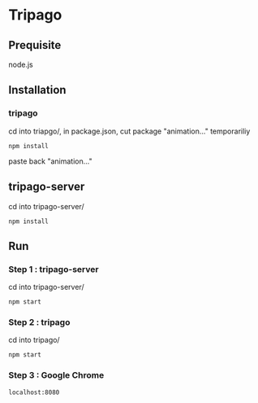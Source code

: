 # Tripago

## Prequisite

node.js

## Installation

### tripago

cd into triapgo/, in package.json, cut package "animation..." temporariliy

```
npm install
```
paste back "animation..."

## tripago-server

cd into tripago-server/

```
npm install
```

## Run

### Step 1 : tripago-server

cd into tripago-server/

```
npm start
```

### Step 2 : tripago

cd into tripago/

```
npm start
```

### Step 3 : Google Chrome

```
localhost:8080
```
